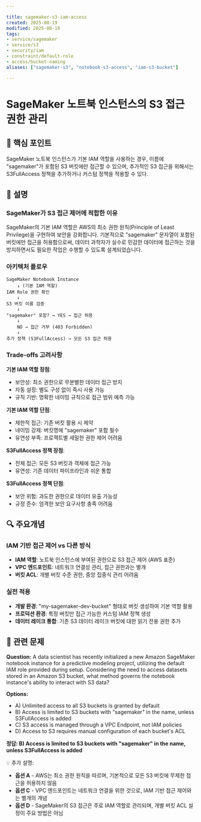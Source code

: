 ```yaml
---

title: sagemaker-s3-iam-access
created: 2025-08-19
modified: 2025-08-19
tags:
- service/sagemaker
- service/s3
- security/iam
- constraint/default-role
- access/bucket-naming
aliases: ["sagemaker-s3", "notebook-s3-access", "iam-s3-bucket"]

---
```


# SageMaker 노트북 인스턴스의 S3 접근 권한 관리

## 🎯 핵심 포인트

SageMaker 노트북 인스턴스가 기본 IAM 역할을 사용하는 경우, 이름에 "sagemaker"가 포함된 S3 버킷에만 접근할 수 있으며, 추가적인 S3 접근을 위해서는 S3FullAccess 정책을 추가하거나 커스텀 정책을 적용할 수 있다.

## 📝 설명

### SageMaker가 S3 접근 제어에 적합한 이유

SageMaker의 기본 IAM 역할은 AWS의 최소 권한 원칙(Principle of Least Privilege)을 구현하여 보안을 강화합니다. 기본적으로 "sagemaker" 문자열이 포함된 버킷에만 접근을 허용함으로써, 데이터 과학자가 실수로 민감한 데이터에 접근하는 것을 방지하면서도 필요한 작업은 수행할 수 있도록 설계되었습니다.

### 아키텍처 플로우

```
SageMaker Notebook Instance
    ↓ (기본 IAM 역할)
IAM Role 권한 확인
    ↓
S3 버킷 이름 검증
    ↓
"sagemaker" 포함? → YES → 접근 허용
    ↓
    NO → 접근 거부 (403 Forbidden)
    ↓
추가 정책 (S3FullAccess) → 모든 S3 접근 허용
```

### Trade-offs 고려사항

**기본 IAM 역할 장점**:
- 보안성: 최소 권한으로 무분별한 데이터 접근 방지
- 자동 설정: 별도 구성 없이 즉시 사용 가능
- 규칙 기반: 명확한 네이밍 규칙으로 접근 범위 예측 가능

**기본 IAM 역할 단점**:
- 제한적 접근: 기존 버킷 활용 시 제약
- 네이밍 강제: 버킷명에 "sagemaker" 포함 필수
- 유연성 부족: 프로젝트별 세밀한 권한 제어 어려움

**S3FullAccess 정책 장점**:
- 전체 접근: 모든 S3 버킷과 객체에 접근 가능
- 유연성: 기존 데이터 파이프라인과 쉬운 통합

**S3FullAccess 정책 단점**:
- 보안 위험: 과도한 권한으로 데이터 유출 가능성
- 규정 준수: 엄격한 보안 요구사항 충족 어려움

## 🔍 주요개념

### IAM 기반 접근 제어 vs 다른 방식

- **IAM 역할**: 노트북 인스턴스에 부여된 권한으로 S3 접근 제어 (AWS 표준)
- **VPC 엔드포인트**: 네트워크 연결성 관리, 접근 권한과는 별개
- **버킷 ACL**: 개별 버킷 수준 권한, 중앙 집중식 관리 어려움

### 실전 적용

- **개발 환경**: "my-sagemaker-dev-bucket" 형태로 버킷 생성하여 기본 역할 활용
- **프로덕션 환경**: 특정 버킷만 접근 가능한 커스텀 IAM 정책 생성
- **데이터 레이크 통합**: 기존 S3 데이터 레이크 버킷에 대한 읽기 전용 권한 추가

## 📝 관련 문제

**Question:** A data scientist has recently initialized a new Amazon SageMaker notebook instance for a predictive modeling project, utilizing the default IAM role provided during setup. Considering the need to access datasets stored in an Amazon S3 bucket, what method governs the notebook instance's ability to interact with S3 data?

**Options:**

- A) Unlimited access to all S3 buckets is granted by default
- B) Access is limited to S3 buckets with "sagemaker" in the name, unless S3FullAccess is added
- C) S3 access is managed through a VPC Endpoint, not IAM policies
- D) Access to S3 requires manual configuration of each bucket's ACL

**정답: B) Access is limited to S3 buckets with "sagemaker" in the name, unless S3FullAccess is added**

💡 추가 설명:

- **옵션 A** - AWS는 최소 권한 원칙을 따르며, 기본적으로 모든 S3 버킷에 무제한 접근을 허용하지 않음
- **옵션 C** - VPC 엔드포인트는 네트워크 연결을 위한 것으로, IAM 기반 접근 제어와는 별개의 개념
- **옵션 D** - SageMaker의 S3 접근은 주로 IAM 역할로 관리되며, 개별 버킷 ACL 설정이 주요 방법은 아님